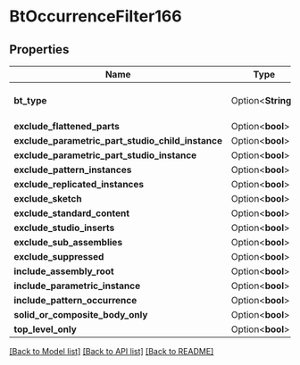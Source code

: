 # BtOccurrenceFilter166

## Properties

Name | Type | Description | Notes
------------ | ------------- | ------------- | -------------
**bt_type** | Option<**String**> | Type of JSON object. | [optional]
**exclude_flattened_parts** | Option<**bool**> |  | [optional]
**exclude_parametric_part_studio_child_instance** | Option<**bool**> |  | [optional]
**exclude_parametric_part_studio_instance** | Option<**bool**> |  | [optional]
**exclude_pattern_instances** | Option<**bool**> |  | [optional]
**exclude_replicated_instances** | Option<**bool**> |  | [optional]
**exclude_sketch** | Option<**bool**> |  | [optional]
**exclude_standard_content** | Option<**bool**> |  | [optional]
**exclude_studio_inserts** | Option<**bool**> |  | [optional]
**exclude_sub_assemblies** | Option<**bool**> |  | [optional]
**exclude_suppressed** | Option<**bool**> |  | [optional]
**include_assembly_root** | Option<**bool**> |  | [optional]
**include_parametric_instance** | Option<**bool**> |  | [optional]
**include_pattern_occurrence** | Option<**bool**> |  | [optional]
**solid_or_composite_body_only** | Option<**bool**> |  | [optional]
**top_level_only** | Option<**bool**> |  | [optional]

[[Back to Model list]](../README.md#documentation-for-models) [[Back to API list]](../README.md#documentation-for-api-endpoints) [[Back to README]](../README.md)


